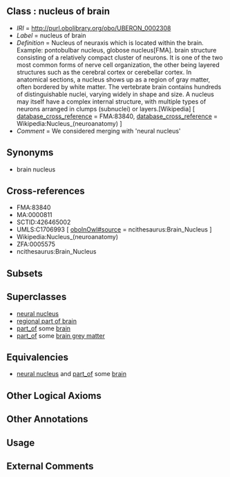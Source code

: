 
## Class : nucleus of brain

 * *IRI* = http://purl.obolibrary.org/obo/UBERON_0002308
 * *Label* = nucleus of brain
 * *Definition* = Nucleus of neuraxis which is located within the brain. Example: pontobulbar nucleus, globose nucleus[FMA]. brain structure consisting of a relatively compact cluster of neurons. It is one of the two most common forms of nerve cell organization, the other being layered structures such as the cerebral cortex or cerebellar cortex. In anatomical sections, a nucleus shows up as a region of gray matter, often bordered by white matter. The vertebrate brain contains hundreds of distinguishable nuclei, varying widely in shape and size. A nucleus may itself have a complex internal structure, with multiple types of neurons arranged in clumps (subnuclei) or layers.[Wikipedia] [ [database_cross_reference](../../ef/oboInOwl#hasDbXref.md) = FMA:83840, [database_cross_reference](../../ef/oboInOwl#hasDbXref.md) = Wikipedia:Nucleus_(neuroanatomy) ]
 * *Comment* = We considered merging with 'neural nucleus'

## Synonyms

 * brain nucleus

## Cross-references

 * FMA:83840
 * MA:0000811
 * SCTID:426465002
 * UMLS:C1706993 [ [oboInOwl#source](../../ce/oboInOwl#source.md) = ncithesaurus:Brain_Nucleus ]
 * Wikipedia:Nucleus_(neuroanatomy)
 * ZFA:0005575
 * ncithesaurus:Brain_Nucleus

## Subsets


## Superclasses

 * [neural nucleus](../../UBERON/25/UBERON_0000125.md)
 * [regional part of brain](../../UBERON/16/UBERON_0002616.md)
 * [part_of](../../BFO/50/BFO_0000050.md) some [brain](../../UBERON/55/UBERON_0000955.md)
 * [part_of](../../BFO/50/BFO_0000050.md) some [brain grey matter](../../UBERON/28/UBERON_0003528.md)

## Equivalencies

 * [neural nucleus](../../UBERON/25/UBERON_0000125.md) and [part_of](../../BFO/50/BFO_0000050.md) some [brain](../../UBERON/55/UBERON_0000955.md)

## Other Logical Axioms


## Other Annotations


## Usage


## External Comments

